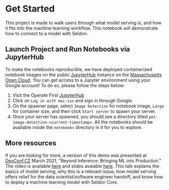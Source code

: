 # Get Started

This project is made to walk users through what model serving is, and how it fits into the machine learning workflow. This notebook will demonstrate how to connect to a model with Seldon.


## Launch Project and Run Notebooks via JupyterHub

To make the notebooks reproducible, we have deployed containerized notebook images on the public [JupyterHub](https://jupyterhub-opf-jupyterhub.apps.zero.massopen.cloud) instance on the [Massachusetts Open Cloud](https://massopen.cloud/). You can get access to a Jupyter environment using your Google account! To do so, please follow the steps below:

1. Visit the Operate First [JupyterHub](https://jupyterhub-opf-jupyterhub.apps.zero.massopen.cloud)
2. Click on `Log in with moc-sso` and sign in through Google.
3. On the spawner page, select `Image Detection` for notebook image, `Large` for container size, and then click `Start server` to spawn your server.
4. Once your server has spawned, you should see a directory titled `pet-image-detection-<current-timestamp>`. All the notebooks should be available inside the `notebooks` directory in it for you to explore.


## More resources

If you are looking for more, a version of this demo was presented at [DevConf.CZ](https://www.devconf.info/cz/) March 2021, "Beyond Inference: Bringing ML into Production." The video is available [here](https://www.youtube.com/watch?v=3ng-WcN_Th8) and slides avaiable [here](../slides). This talk explains the basics of model serving, why this is a relevant issue, how model serving offers relief for the data scientist/software engineer handoff, and know how to deploy a machine learning model with Seldon Core.

